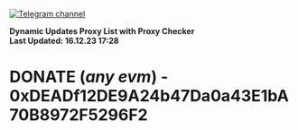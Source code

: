 [![Telegram channel](https://img.shields.io/endpoint?url=https://runkit.io/damiankrawczyk/telegram-badge/branches/master?url=https://t.me/n4z4v0d)](https://t.me/n4z4v0d) 

**Dynamic Updates Proxy List with Proxy Checker**  
**Last Updated: 16.12.23 17:28**

# DONATE (_any evm_) - 0xDEADf12DE9A24b47Da0a43E1bA70B8972F5296F2
